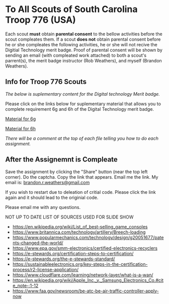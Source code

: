 # To All Scouts of South Carolina Troop 776 (USA)
Each scout **must** obtain **parental consent** to the bellow activities before the scout compleates them.
If a scout **does not** obtain parental consent before he or she compleates the following activities, he or she will not recive the Digitial Technology merit badge.
Proof of parental consent will be shown by sending an email (with compleated work attached) to both a scout's parrent(s), the merit badge instructor (Rob Weathers), and myself (Brandon Weathers).

## Info for Troop 776 Scouts
*The below is suplementary content for the Digital technology Merit badge.*

Please click on the links below for suplementary material that allows you to complete requirement 6g and 6h of the Digital Technology merit badge.

[Material for 6g](http://tpcg.io/_KIU4ND)

[Material for 6h](http://tpcg.io/_KIU4ND)

*There will be a comment at the top of each file telling you how to do each assignment.*

## After the Assignemnt is Compleate
Save the assignment by clicking the "Share" button (near the top left corner).
Do the captcha.
Copy the link that appears.
Email me the link.
My email is: brandon.r.weathers@gmail.com

If you wish to restart due to deleation of critial code.
Please click the link again and it should lead to the originial code.

Please email me with any questions.

NOT UP TO DATE LIST OF SOURCES USED FOR SLIDE SHOW
- https://en.wikipedia.org/wiki/List_of_best-selling_game_consoles
- https://www.britannica.com/technology/artillery/Breech-loading
- https://www.popularmechanics.com/technology/design/g20051677/patents-changed-the-world/
- https://www.epa.gov/smm-electronics/certified-electronics-recyclers
- https://e-stewards.org/certification-steps-to-certification/
- https://e-stewards.org/the-e-stewards-standard/
- https://sustainableelectronics.org/key-steps-in-the-certification-process/r2-license-application/
- https://www.cloudflare.com/learning/network-layer/what-is-a-wan/
- https://en.wikipedia.org/wiki/Apple_Inc._v._Samsung_Electronics_Co.#cite_note-:1-12
- https://www.faa.gov/newsroom/be-atc-be-air-traffic-controller-apply-now
